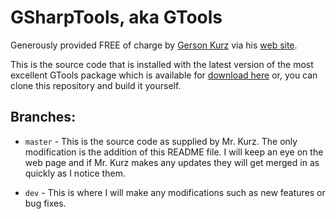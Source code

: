 GSharpTools, aka GTools
=======================

Generously provided FREE of charge by  [Gerson  Kurz][1]  via  his  [web
site][2].

This is the source code that is installed with the latest version of the
most excellent GTools package which is available for  [download here][3]
or, you can clone this repository and build it yourself.

Branches:
---------

 *  `master` - This is the source code as supplied by Mr. Kurz. The only
    modification is the addition of this README file. I will keep an eye
    on the web page and if Mr. Kurz makes  any  updates  they  will  get 
    merged in as quickly as I notice them.

 *  `dev` - This is where I will make  any  modifications  such  as  new 
    features or bug fixes.

[1]:    mailto://not@p-nand-q.com "Email Gerson Kurz"
[2]:    http://p-nand-q.com
[3]:    http://bit.ly/1c3W3j5 "GTools Download"